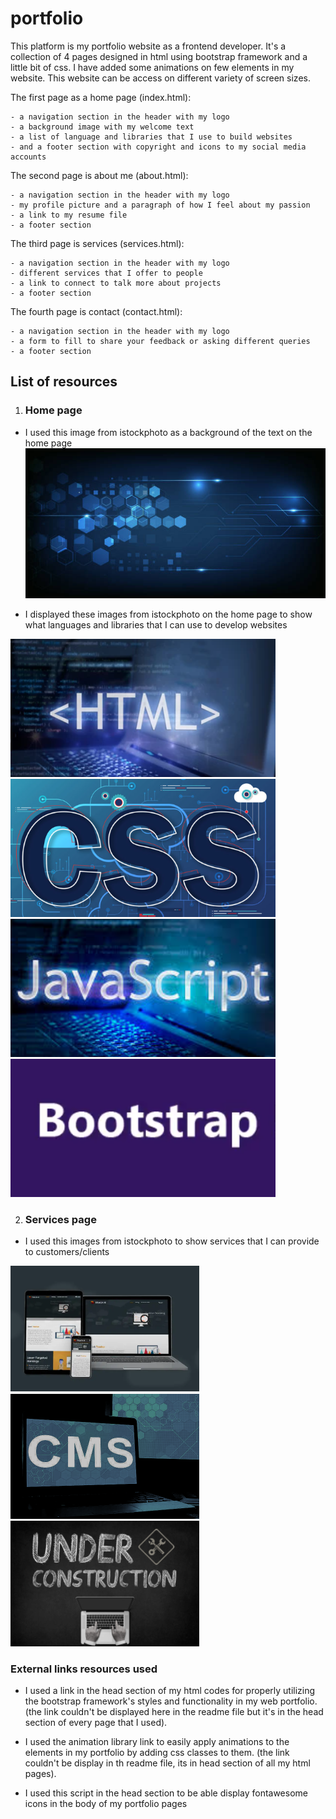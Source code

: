 # portfolio

This platform is my portfolio website as a frontend developer.
It's a collection of 4 pages designed in html using bootstrap framework and a little bit of css.
I have added some animations on few elements in my website.
This website can be access on different variety of screen sizes.

The first page as a home page (index.html):

    - a navigation section in the header with my logo
    - a background image with my welcome text
    - a list of language and libraries that I use to build websites
    - and a footer section with copyright and icons to my social media accounts

The second page is about me (about.html):

    - a navigation section in the header with my logo
    - my profile picture and a paragraph of how I feel about my passion
    - a link to my resume file
    - a footer section

The third page is services (services.html):

    - a navigation section in the header with my logo
    - different services that I offer to people
    - a link to connect to talk more about projects
    - a footer section

The fourth page is contact (contact.html):

    - a navigation section in the header with my logo
    - a form to fill to share your feedback or asking different queries
    - a footer section


## List of resources
1. ### Home page
- I used this image from istockphoto as a background of the text on the home page
![background picture](images/front-desktop.jpg)

- I displayed these images from istockphoto on the home page to show what languages and libraries
that I can use to develop websites

![html picture](images/html-424_x_221.png)
![html picture](images/css-424_x_221.png)
![html picture](images/javascript-424_x_221.png)
![html picture](images/bootstrap-424_x_221.png)

2. ### Services page
- I used this images from istockphoto to show services that I can provide to customers/clients

![html picture](images/dev-302_x_201.png)
![html picture](images/cms.png)
![html picture](images/maintenance-302_x_201.png)

### External links resources used
- I used a link in the head section of my html codes for properly utilizing the bootstrap framework's styles and functionality in my web portfolio. (the link couldn't be displayed here in the readme file but it's in the head section of every page that I used).

- I used the animation library link to easily apply animations to the elements in my portfolio by adding css classes to them. (the link couldn't be display in th readme file, its in head section of all my html pages).

- I used this script in the head section to be able display fontawesome icons in the body of my portfolio pages
<script src="https://kit.fontawesome.com/7e3b67895f.js" crossorigin="anonymous"></script>